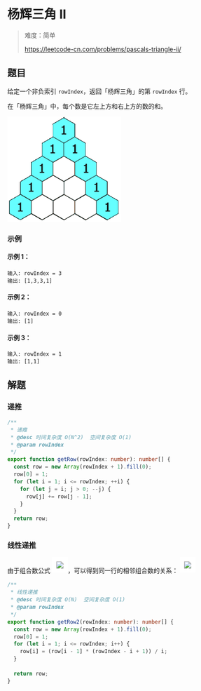 # 杨辉三角 II

> 难度：简单
>
> https://leetcode-cn.com/problems/pascals-triangle-ii/

## 题目

给定一个非负索引 `rowIndex`，返回「杨辉三角」的第 `rowIndex` 行。

在「杨辉三角」中，每个数是它左上方和右上方的数的和。

![pascals-triangle.gif](../../assets/images/problemset/pascals-triangle.gif)

### 示例

#### 示例 1：

```
输入: rowIndex = 3
输出: [1,3,3,1]
```

#### 示例 2：

```
输入: rowIndex = 0
输出: [1]
```

#### 示例 3：

```
输入: rowIndex = 1
输出: [1,1]
```

## 解题

### 递推

```typescript
/**
 * 递推
 * @desc 时间复杂度 O(N^2)  空间复杂度 O(1)
 * @param rowIndex
 */
export function getRow(rowIndex: number): number[] {
  const row = new Array(rowIndex + 1).fill(0);
  row[0] = 1;
  for (let i = 1; i <= rowIndex; ++i) {
    for (let j = i; j > 0; --j) {
      row[j] += row[j - 1];
    }
  }
  return row;
}
```

### 线性递推

由于组合数公式 <img style="background: #fff;padding: 10px" src="https://latex.codecogs.com/svg.latex?C^m_n=\frac{n!}{m!(n%20-%20m)!}" />，可以得到同一行的相邻组合数的关系： <img style="background: #fff;padding: 10px" src="https://latex.codecogs.com/svg.latex?C^m_n=%20C^{m-1}_n\times\frac{n%20-%20m%20+%201}{m}" />

```typescript
/**
 * 线性递推
 * @desc 时间复杂度 O(N)  空间复杂度 O(1)
 * @param rowIndex
 */
export function getRow2(rowIndex: number): number[] {
  const row = new Array(rowIndex + 1).fill(0);
  row[0] = 1;
  for (let i = 1; i <= rowIndex; i++) {
    row[i] = (row[i - 1] * (rowIndex - i + 1)) / i;
  }

  return row;
}
```